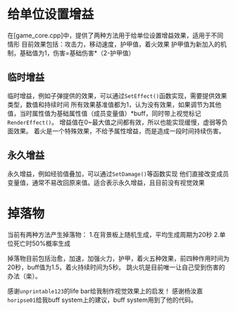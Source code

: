 # 给单位设置增益

在[game_core.cpp]中，提供了两种方法用于给单位设置增益效果，适用于不同情形
目前效果包括：攻击力，移动速度，护甲值，着火效果
护甲值为新加入的机制，基础值为1，伤害=基础伤害*（2-护甲值）

## 临时增益
临时增益，例如子弹提供的效果，可以通过`SetEffect()`函数实现，需要提供效果类型，数值和持续时间
所有效果基准值都为1，认为没有效果，如果调节为其他值，当时属性值为基础属性值（成员变量值）*buff，同时带上视觉标记`RenderEffect()`。
增益值在0~最大值之间都有效，所以也能实现缓慢，虚弱等负面效果。
着火是一个特殊效果，不给予属性增益，而是造成一段时间持续伤害。

## 永久增益
永久增益，例如经验值叠加，可以通过`SetDamage()`等函数实现
他们直接改变成员变量值，通常不易改回原来值。适合表示永久增益，且目前没有视觉效果

# 掉落物
当前有两种方法产生掉落物：
1.在背景板上随机生成，平均生成周期为20秒
2.单位死亡时50%概率生成

掉落物目前包括治愈，加速，加强火力，护甲，着火五种效果，前四种作用时间为20秒，buff值为1.5，着火持续时间为5秒。
跳火坑是目前唯一让自己受到伤害的办法（楽）。

感谢`unprintable123`的life bar给我制作视觉效果上的启发！
感谢杨汝嘉`horipse01`给我buff system上的建议，buff system用到了他的代码。
